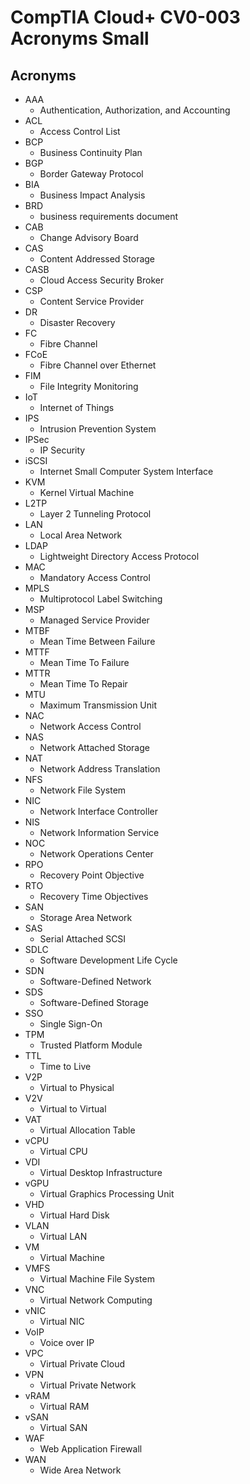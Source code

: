 # CompTIA Cloud+ CV0-003 Acronyms Small

## Acronyms

- AAA
  - Authentication, Authorization, and Accounting
- ACL
  - Access Control List
- BCP
  - Business Continuity Plan
- BGP
  - Border Gateway Protocol
- BIA
  - Business Impact Analysis
- BRD
  - business requirements document
- CAB
  - Change Advisory Board
- CAS
  - Content Addressed Storage
- CASB
  - Cloud Access Security Broker
- CSP
  - Content Service Provider
- DR
  - Disaster Recovery
- FC
  - Fibre Channel
- FCoE
  - Fibre Channel over Ethernet
- FIM
  - File Integrity Monitoring
- IoT
  - Internet of Things
- IPS
  - Intrusion Prevention System
- IPSec
  - IP Security
- iSCSI
  - Internet Small Computer System Interface
- KVM
  - Kernel Virtual Machine
- L2TP
  - Layer 2 Tunneling Protocol
- LAN
  - Local Area Network
- LDAP
  - Lightweight Directory Access Protocol
- MAC
  - Mandatory Access Control
- MPLS
  - Multiprotocol Label Switching
- MSP
  - Managed Service Provider
- MTBF
  - Mean Time Between Failure
- MTTF
  - Mean Time To Failure
- MTTR
  - Mean Time To Repair
- MTU
  - Maximum Transmission Unit
- NAC
  - Network Access Control
- NAS
  - Network Attached Storage
- NAT
  - Network Address Translation
- NFS
  - Network File System
- NIC
  - Network Interface Controller
- NIS
  - Network Information Service
- NOC
  - Network Operations Center
- RPO
  - Recovery Point Objective
- RTO
  - Recovery Time Objectives
- SAN
  - Storage Area Network
- SAS
  - Serial Attached SCSI
- SDLC
  - Software Development Life Cycle
- SDN
  - Software-Defined Network
- SDS
  - Software-Defined Storage
- SSO
  - Single Sign-On
- TPM
  - Trusted Platform Module
- TTL
  - Time to Live
- V2P
  - Virtual to Physical
- V2V
  - Virtual to Virtual
- VAT
  - Virtual Allocation Table
- vCPU
  - Virtual CPU
- VDI
  - Virtual Desktop Infrastructure
- vGPU
  - Virtual Graphics Processing Unit
- VHD
  - Virtual Hard Disk
- VLAN
  - Virtual LAN
- VM
  - Virtual Machine
- VMFS
  - Virtual Machine File System
- VNC
  - Virtual Network Computing
- vNIC
  - Virtual NIC
- VoIP
  - Voice over IP
- VPC
  - Virtual Private Cloud
- VPN
  - Virtual Private Network
- vRAM
  - Virtual RAM
- vSAN
  - Virtual SAN
- WAF
  - Web Application Firewall
- WAN
  - Wide Area Network
